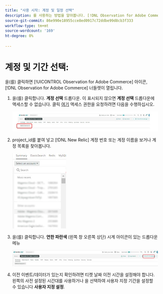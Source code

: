 ```yaml
---
title: "사용 시작: 계정 및 일정 선택"
description: 를 사용하는 방법을 알아봅니다. [!DNL Observation for Adobe Commerce] 계정 및 기간을 선택하여 규칙을 확인합니다.
source-git-commit: 86e990e18955cce8ed0917c72ddbe99d8cb3f333
workflow-type: tm+mt
source-wordcount: '169'
ht-degree: 0%

---
```


# 계정 및 기간 선택:

을(를) 클릭하면 [!UICONTROL Observation for Adobe Commerce] 아이콘, [!DNL Observation for Adobe Commerce] 너들렛이 열립니다.

1. 을(를) 클릭합니다. **계정 선택** 드롭다운. 이 표시되지 않으면 **계정 선택** 드롭다운에 액세스할 수 없습니다. 클릭 [여기](https://adobe.sharepoint.com/sites/MG/it/IT%20Services%20Wiki/Requesting%20access%20to%20Magento%20Commerce%20New%20Relic.aspx) 액세스 권한을 요청하려면 다음을 수행하십시오.

   ![계정 선택](../../assets/tools/observation-for-adobe-commerce/start-using-1.jpeg)

1. project_id를 붙여 넣고 [!DNL New Relic] 계정 번호 또는 계정 이름을 보거나 계정 목록을 찾아봅니다.

   ![계정 목록 찾아보기](../../assets/tools/observation-for-adobe-commerce/start-using-2.jpg)

1. 을(를) 클릭합니다. **연한 파란색** (왼쪽 창 오른쪽 상단) 시계 아이콘이 있는 드롭다운 메뉴

   ![드롭다운 메뉴에서 을(를) 클릭합니다](../../assets/tools/observation-for-adobe-commerce/start-using-3.jpg)

1. 이전 이벤트/데이터가 있는지 확인하려면 티켓 날짜 이전 시간을 설정해야 합니다. 왼쪽의 사전 설정된 시간대를 사용하거나 을 선택하여 사용자 지정 기간을 설정할 수 있습니다 **사용자 지정 설정**.
